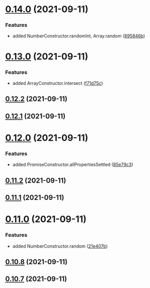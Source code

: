 # [0.14.0](https://github.com/GiovanniCardamone/polyfull/compare/v0.13.0...v0.14.0) (2021-09-11)


### Features

* added NumberConstructor.randomInt, Array.random ([895846b](https://github.com/GiovanniCardamone/polyfull/commit/895846bf9385dce43f039a28573893df46e7f3c9))



# [0.13.0](https://github.com/GiovanniCardamone/polyfull/compare/v0.12.2...v0.13.0) (2021-09-11)


### Features

* added ArrayConstructor.intersect ([f71d75c](https://github.com/GiovanniCardamone/polyfull/commit/f71d75cdffbad52762289ccd77a68158c56c084a))



## [0.12.2](https://github.com/GiovanniCardamone/polyfull/compare/v0.12.1...v0.12.2) (2021-09-11)



## [0.12.1](https://github.com/GiovanniCardamone/polyfull/compare/v0.12.0...v0.12.1) (2021-09-11)



# [0.12.0](https://github.com/GiovanniCardamone/polyfull/compare/v0.11.2...v0.12.0) (2021-09-11)


### Features

* added PromiseConstructor.allPropertiesSettled ([85e79c3](https://github.com/GiovanniCardamone/polyfull/commit/85e79c3d5ca76dacf578b977f0bef886d66091e8))



## [0.11.2](https://github.com/GiovanniCardamone/polyfull/compare/v0.11.1...v0.11.2) (2021-09-11)



## [0.11.1](https://github.com/GiovanniCardamone/polyfull/compare/v0.11.0...v0.11.1) (2021-09-11)



# [0.11.0](https://github.com/GiovanniCardamone/polyfull/compare/v0.10.8...v0.11.0) (2021-09-11)


### Features

* added NumberConstructor.random ([21e407b](https://github.com/GiovanniCardamone/polyfull/commit/21e407b4f451ae2b00c8f54c8f16fe7b8aa731f0))



## [0.10.8](https://github.com/GiovanniCardamone/polyfull/compare/v0.10.7...v0.10.8) (2021-09-11)



## [0.10.7](https://github.com/GiovanniCardamone/polyfull/compare/v0.10.6...v0.10.7) (2021-09-11)



